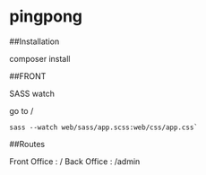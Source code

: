 pingpong
========


##Installation

composer install


##FRONT

SASS watch

go to /

``
sass --watch web/sass/app.scss:web/css/app.css`
``

##Routes

Front Office : /
Back Office : /admin
